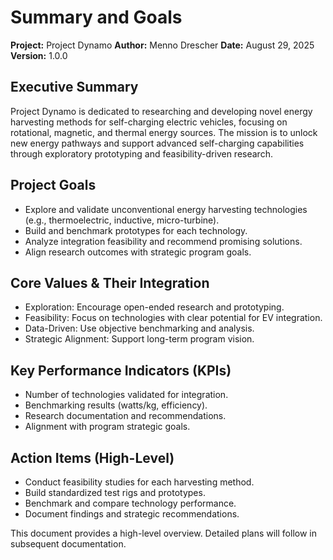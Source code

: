 # Summary and Goals

**Project:** Project Dynamo
**Author:** Menno Drescher
**Date:** August 29, 2025
**Version:** 1.0.0

## Executive Summary
Project Dynamo is dedicated to researching and developing novel energy harvesting methods for self-charging electric vehicles, focusing on rotational, magnetic, and thermal energy sources. The mission is to unlock new energy pathways and support advanced self-charging capabilities through exploratory prototyping and feasibility-driven research.

## Project Goals
- Explore and validate unconventional energy harvesting technologies (e.g., thermoelectric, inductive, micro-turbine).
- Build and benchmark prototypes for each technology.
- Analyze integration feasibility and recommend promising solutions.
- Align research outcomes with strategic program goals.

## Core Values & Their Integration
- Exploration: Encourage open-ended research and prototyping.
- Feasibility: Focus on technologies with clear potential for EV integration.
- Data-Driven: Use objective benchmarking and analysis.
- Strategic Alignment: Support long-term program vision.

## Key Performance Indicators (KPIs)
- Number of technologies validated for integration.
- Benchmarking results (watts/kg, efficiency).
- Research documentation and recommendations.
- Alignment with program strategic goals.

## Action Items (High-Level)
- Conduct feasibility studies for each harvesting method.
- Build standardized test rigs and prototypes.
- Benchmark and compare technology performance.
- Document findings and strategic recommendations.

This document provides a high-level overview. Detailed plans will follow in subsequent documentation.
